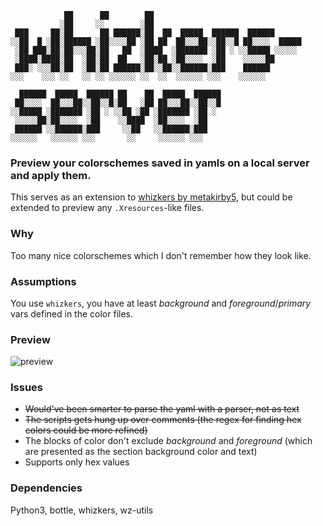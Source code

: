 ```
            ██      ██        ██                                         
           ░██     ░░        ░██                                         
 ███     ██░██      ██ ██████░██  ██  █████  ██████  ██████      
░░██  █ ░██░██████ ░██░░░░██ ░██ ██  ██░░░██░░██░░█ ██░░░░  █████
 ░██ ███░██░██░░░██░██   ██  ░████  ░███████ ░██ ░ ░░█████ ░░░░░ 
 ░████░████░██  ░██░██  ██   ░██░██ ░██░░░░  ░██    ░░░░░██      
 ███░ ░░░██░██  ░██░██ ██████░██░░██░░██████░███    ██████       
░░░    ░░░ ░░   ░░ ░░ ░░░░░░ ░░  ░░  ░░░░░░ ░░░    ░░░░░░        
                                                 
  ██████  █████  ██████ ██    ██  █████  ██████  
 ██░░░░  ██░░░██░░██░░█░██   ░██ ██░░░██░░██░░█  
░░█████ ░███████ ░██ ░ ░░██ ░██ ░███████ ░██ ░   
 ░░░░░██░██░░░░  ░██    ░░████  ░██░░░░  ░██     
 ██████ ░░██████░███     ░░██   ░░██████░███     
░░░░░░   ░░░░░░ ░░░       ░░     ░░░░░░ ░░░      

```
### Preview your colorschemes saved in yamls on a local server and apply them.
This serves as an extension to [whizkers by metakirby5](https://github.com/metakirby5/whizkers), but could be extended to preview any ``.Xresources``-like files.

### Why
Too many nice colorschemes which I don't remember how they look like.

### Assumptions
You use ``whizkers``, you have at least *background* and *foreground*/*primary* vars defined in the color files.

### Preview
![preview](https://0x0.st/ZMz.png)
### Issues
- ~~Would've been smarter to parse the yaml with a parser, not as text~~
- ~~The scripts gets hung up over comments (the regex for finding hex colors could be more refined)~~
- The blocks of color don't exclude *background* and *foreground* (which are presented as the section background color and text)
- Supports only hex values

### Dependencies
Python3, bottle, whizkers, wz-utils
